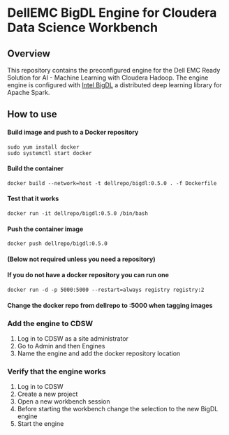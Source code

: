 # DellEMC BigDL Engine for Cloudera Data Science Workbench

## Overview
This repository contains the preconfigured engine for the Dell EMC Ready Solution for AI - Machine Learning with Cloudera Hadoop. The engine engine is configured with [Intel BigDL](https://bigdl-project.github.io/master/#whitepaper/) a distributed deep learning library for Apache Spark.

## How to use
#### Build image and push to a Docker repository
    sudo yum install docker
    sudo systemctl start docker
#### Build the container
    docker build --network=host -t dellrepo/bigdl:0.5.0 . -f Dockerfile
#### Test that it works
    docker run -it dellrepo/bigdl:0.5.0 /bin/bash
#### Push the container image
    docker push dellrepo/bigdl:0.5.0

#### (Below not required unless you need a repository)
#### If you do not have a docker repository you can run one
    docker run -d -p 5000:5000 --restart=always registry registry:2
#### Change the docker repo from dellrepo to <hostname>:5000 when tagging images

### Add the engine to CDSW
1. Log in to CDSW as a site administrator
2. Go to Admin and then Engines
3. Name the engine and add the docker repository location

### Verify that the engine works
1. Log in to CDSW
2. Create a new project
3. Open a new workbench session
4. Before starting the workbench change the selection to the new BigDL engine
5. Start the engine
